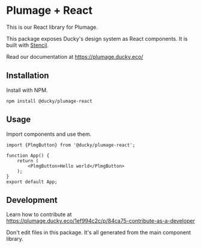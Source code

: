 # Plumage + React
This is our React library for Plumage.

This package exposes Ducky's design system as React components.
It is built with [Stencil](https://stenciljs.com/docs/react).

Read our documentation at https://plumage.ducky.eco/

## Installation

Install with NPM.
```shell
npm install @ducky/plumage-react
```

## Usage

Import components and use them.
```tsx
import {PlmgButton} from '@ducky/plumage-react';

function App() {
    return (
        <PlmgButton>Hello world</PlmgButton>
    );
}
export default App;
```

## Development

Learn how to contribute at https://plumage.ducky.eco/1ef994c2c/p/84ca75-contribute-as-a-developer

Don't edit files in this package. It's all generated from the main component library.